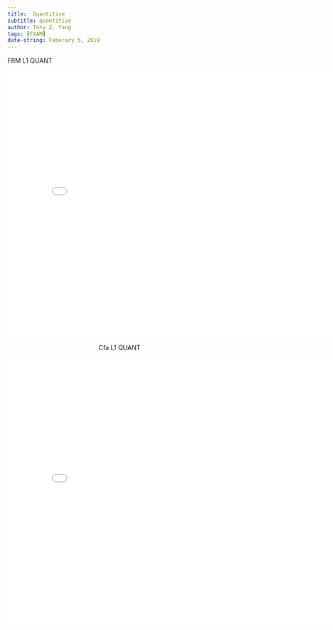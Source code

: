 ```yaml
---
title:  Quantitive
subtitle: quantitive
author: Tony Z. Yang
tags: [EXAM]
date-string: Feberary 5, 2019
---
```


<script type="text/javascript">
loopy()
function loopy() {
var sWord =""
while (sWord != "123") {//初始密码123 
window.history.back(-1)
}
alert("Welcome！")
}
</script>

FRM L1 QUANT
<center>
   <embed src="/images/frmL1-quantitive.pdf" width="800" height="600">
</embed>


Cfa L1 QUANT
<center>
   <embed src="/images/CFAL1QUANT.pdf" width="800" height="600">
</embed>




